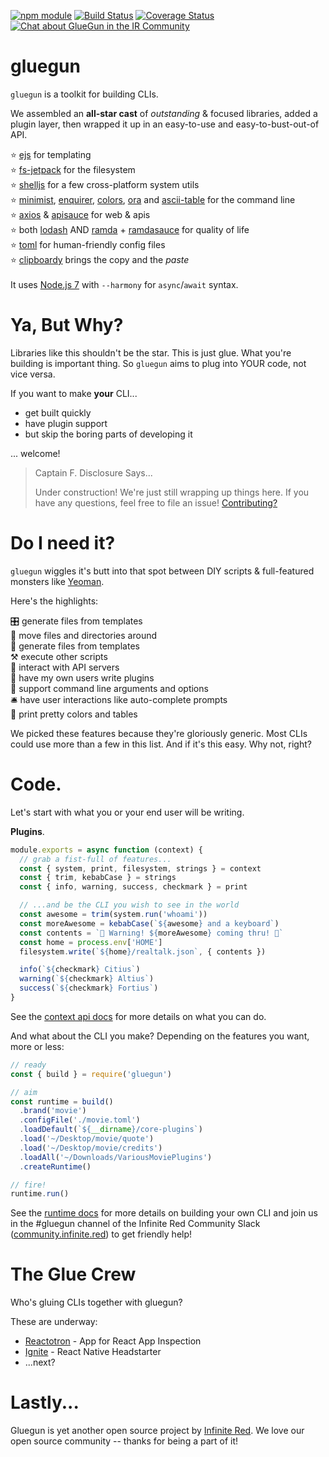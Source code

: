 [![npm module](https://badge.fury.io/js/gluegun.svg)](https://www.npmjs.org/package/gluegun)
[![Build Status](https://semaphoreci.com/api/v1/ir/gluegun/branches/master/shields_badge.svg)](https://semaphoreci.com/ir/gluegun)
[![Coverage Status](https://coveralls.io/repos/github/infinitered/gluegun/badge.svg?branch=master)](https://coveralls.io/github/infinitered/gluegun?branch=master)
[![Chat about GlueGun in the IR Community](https://infiniteredcommunity.herokuapp.com/badge.svg)](https://community.infinite.red/)

# gluegun

`gluegun` is a toolkit for building CLIs.

We assembled an **all-star cast** of *outstanding* & focused libraries, added a plugin layer, then wrapped it up in an easy-to-use and easy-to-bust-out-of API.

⭐️ [ejs](https://github.com/mde/ejs) for templating<br />
⭐️ [fs-jetpack](https://github.com/szwacz/fs-jetpack) for the filesystem<br />
⭐️ [shelljs](https://github.com/shelljs/shelljs) for a few cross-platform system utils<br />
⭐️ [minimist](https://github.com/substack/minimist), [enquirer](https://github.com/enquirer/enquirer), [colors](https://github.com/Marak/colors.js), [ora](https://github.com/sindresorhus/ora) and [ascii-table](https://github.com/sorensen/ascii-table) for the command line<br />
⭐️ [axios](https://github.com/mzabriskie/axios) & [apisauce](https://github.com/skellock/apisauce) for web & apis<br />
⭐️ both [lodash](https://github.com/lodash/lodash) AND [ramda](https://github.com/ramda/ramda) + [ramdasauce](https://github.com/skellock/ramdasauce) for quality of life<br />
⭐️ [toml](https://github.com/BinaryMuse/toml-node) for human-friendly config files </br>
⭐️ [clipboardy](https://github.com/sindresorhus/clipboardy) brings the copy and the *paste*<br />
</br>
It uses [Node.js 7](https://nodejs.org) with `--harmony` for `async`/`await` syntax.

# Ya, But Why?

Libraries like this shouldn't be the star. This is just glue.  What you're building is important thing. So `gluegun` aims to plug into YOUR code, not vice versa.

If you want to make **your** CLI...

* get built quickly
* have plugin support
* but skip the boring parts of developing it

... welcome!

> Captain F. Disclosure Says...
>
> Under construction! We're just still wrapping up things here. If you have any questions, feel free to file an issue! [Contributing?](./docs/contributing.md)


# Do I need it?

`gluegun` wiggles it's butt into that spot between DIY scripts & full-featured monsters like [Yeoman](http://yeoman.io).

Here's the highlights:

🎛 generate files from templates</br>
💾 move files and directories around</br>
🔮 generate files from templates</br>
⚒ execute other scripts</br>
🎅 interact with API servers</br>
🔌 have my own users write plugins</br>
🌯 support command line arguments and options</br>
🛎 have user interactions like auto-complete prompts</br>
💃 print pretty colors and tables</br>

We picked these features because they're gloriously generic.  Most CLIs could use more than a few in this list. And if it's this easy. Why not, right?

# Code.

Let's start with what you or your end user will be writing.

**Plugins**.

```js
module.exports = async function (context) {
  // grab a fist-full of features...
  const { system, print, filesystem, strings } = context
  const { trim, kebabCase } = strings
  const { info, warning, success, checkmark } = print

  // ...and be the CLI you wish to see in the world
  const awesome = trim(system.run('whoami'))
  const moreAwesome = kebabCase(`${awesome} and a keyboard`)
  const contents = `🚨 Warning! ${moreAwesome} coming thru! 🚨`
  const home = process.env['HOME']
  filesystem.write(`${home}/realtalk.json`, { contents })

  info(`${checkmark} Citius`)
  warning(`${checkmark} Altius`)
  success(`${checkmark} Fortius`)
}
```
See the [context api docs](./docs/context-api.md) for more details on what you can do.

And what about the CLI you make? Depending on the features you want, more or less:

```js
// ready
const { build } = require('gluegun')

// aim
const runtime = build()
  .brand('movie')
  .configFile('./movie.toml')
  .loadDefault(`${__dirname}/core-plugins`)
  .load('~/Desktop/movie/quote')
  .load('~/Desktop/movie/credits')
  .loadAll('~/Downloads/VariousMoviePlugins')
  .createRuntime()

// fire!
runtime.run()
```

See the [runtime docs](./docs/runtime.md) for more details on building your own CLI and join us in the #gluegun channel of the Infinite Red Community Slack ([community.infinite.red](http://community.infinite.red)) to get friendly help!

# The Glue Crew

Who's gluing CLIs together with gluegun?

These are underway:

* [Reactotron](https://github.com/infinitered/reactotron) - App for React App Inspection
* [Ignite](https://github.com/infinitered/ignite) - React Native Headstarter
* ...next?

# Lastly...

Gluegun is yet another open source project by [Infinite Red](https://infinite.red). We love our open source community -- thanks for being a part of it!
